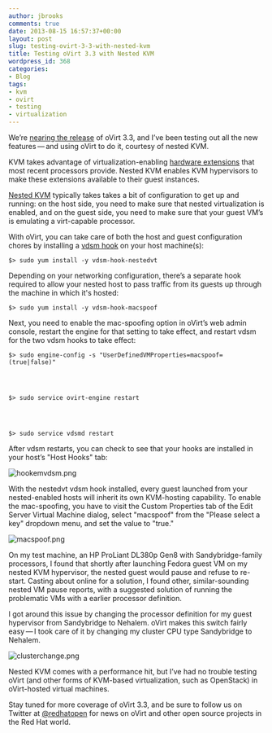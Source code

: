 ```yaml
---
author: jbrooks
comments: true
date: 2013-08-15 16:57:37+00:00
layout: post
slug: testing-ovirt-3-3-with-nested-kvm
title: Testing oVirt 3.3 with Nested KVM
wordpress_id: 368
categories:
- Blog
tags:
- kvm
- ovirt
- testing
- virtualization
---
```


We’re [nearing the release](http://www.ovirt.org/OVirt_3.3_release-management) of oVirt 3.3, and I’ve been testing out all the new features — and using oVirt to do it, courtesy of nested KVM.

KVM takes advantage of virtualization-enabling [hardware extensions](http://en.wikipedia.org/wiki/X86_virtualization#Hardware_assist) that most recent processors provide. Nested KVM enables KVM hypervisors to make these extensions available to their guest instances.

[Nested KVM](https://github.com/torvalds/linux/blob/master/Documentation/virtual/kvm/nested-vmx.txt) typically takes takes a bit of configuration to get up and running: on the host side, you need to make sure that nested virtualization is enabled, and on the guest side, you need to make sure that your guest VM’s is emulating a virt-capable processor.

With oVirt, you can take care of both the host and guest configuration chores by installing a [vdsm hook](http://www.ovirt.org/VDSM-Hooks) on your host machine(s):

    
    $> sudo yum install -y vdsm-hook-nestedvt


Depending on your networking configuration, there’s a separate hook required to allow your nested host to pass traffic from its guests up through the machine in which it's hosted:

    
    $> sudo yum install -y vdsm-hook-macspoof


Next, you need to enable the mac-spoofing option in oVirt’s web admin console, restart the engine for that setting to take effect, and restart vdsm for the two vdsm hooks to take effect:

    
    $> sudo engine-config -s "UserDefinedVMProperties=macspoof=(true|false)"



    
    $> sudo service ovirt-engine restart



    
    $> sudo service vdsmd restart


After vdsm restarts, you can check to see that your hooks are installed in your host’s "Host Hooks" tab:


![hookemvdsm.png](http://community.redhat.com/wp-content/uploads/2013/08/hookemvdsm.png)


With the nestedvt vdsm hook installed, every guest launched from your nested-enabled hosts will inherit its own KVM-hosting capability. To enable the mac-spoofing, you have to visit the Custom Properties tab of the Edit Server Virtual Machine dialog, select "macspoof" from the "Please select a key" dropdown menu, and set the value to "true."


![macspoof.png](http://community.redhat.com/wp-content/uploads/2013/08/macspoof.png)


On my test machine, an HP ProLiant DL380p Gen8 with Sandybridge-family processors, I found that shortly after launching Fedora guest VM on my nested KVM hypervisor, the nested guest would pause and refuse to re-start. Casting about online for a solution, I found other, similar-sounding nested VM pause reports, with a suggested solution of running the problematic VMs with a earlier processor definition.

I got around this issue by changing the processor definition for my guest hypervisor from Sandybridge to Nehalem. oVirt makes this switch fairly easy — I took care of it by changing my cluster CPU type Sandybridge to Nehalem.


![clusterchange.png](http://community.redhat.com/wp-content/uploads/2013/08/clusterchange.png)


Nested KVM comes with a performance hit, but I’ve had no trouble testing oVirt (and other forms of KVM-based virtualization, such as OpenStack) in oVirt-hosted virtual machines.

Stay tuned for more coverage of oVirt 3.3, and be sure to follow us on Twitter at [@redhatopen](https://twitter.com/redhatopen) for news on oVirt and other open source projects in the Red Hat world.
